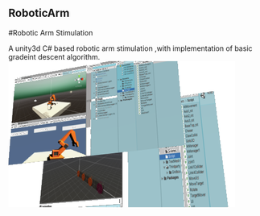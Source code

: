 ## RoboticArm
#Robotic Arm Stimulation

A unity3d C# based robotic arm stimulation ,with implementation of basic gradeint descent algorithm.
![](https://github.com/Parasmanithakur/RoboticArm/blob/master/robotics.png) 

